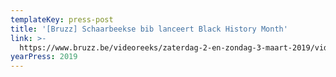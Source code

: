 ```yaml
---
templateKey: press-post
title: '[Bruzz] Schaarbeekse bib lanceert Black History Month'
link: >-
  https://www.bruzz.be/videoreeks/zaterdag-2-en-zondag-3-maart-2019/video-schaarbeekse-bib-lanceert-black-history-month
yearPress: 2019
---
```

